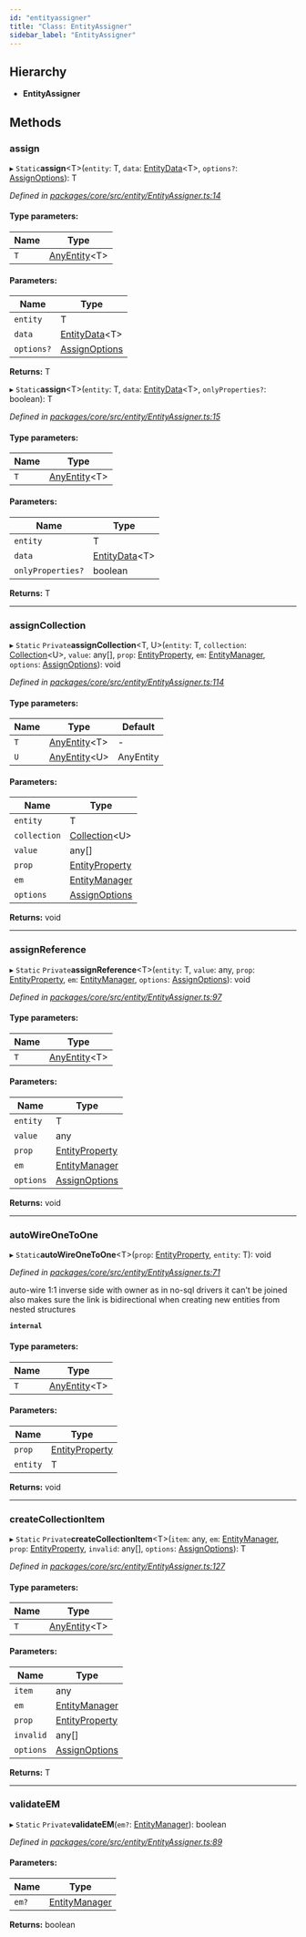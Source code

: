 ```yaml
---
id: "entityassigner"
title: "Class: EntityAssigner"
sidebar_label: "EntityAssigner"
---
```


## Hierarchy

* **EntityAssigner**

## Methods

### assign

▸ `Static`**assign**&#60;T>(`entity`: T, `data`: [EntityData](../globals.md#entitydata)&#60;T>, `options?`: [AssignOptions](../interfaces/assignoptions.md)): T

*Defined in [packages/core/src/entity/EntityAssigner.ts:14](https://github.com/mikro-orm/mikro-orm/blob/d945b8a11/packages/core/src/entity/EntityAssigner.ts#L14)*

#### Type parameters:

Name | Type |
------ | ------ |
`T` | [AnyEntity](../globals.md#anyentity)&#60;T> |

#### Parameters:

Name | Type |
------ | ------ |
`entity` | T |
`data` | [EntityData](../globals.md#entitydata)&#60;T> |
`options?` | [AssignOptions](../interfaces/assignoptions.md) |

**Returns:** T

▸ `Static`**assign**&#60;T>(`entity`: T, `data`: [EntityData](../globals.md#entitydata)&#60;T>, `onlyProperties?`: boolean): T

*Defined in [packages/core/src/entity/EntityAssigner.ts:15](https://github.com/mikro-orm/mikro-orm/blob/d945b8a11/packages/core/src/entity/EntityAssigner.ts#L15)*

#### Type parameters:

Name | Type |
------ | ------ |
`T` | [AnyEntity](../globals.md#anyentity)&#60;T> |

#### Parameters:

Name | Type |
------ | ------ |
`entity` | T |
`data` | [EntityData](../globals.md#entitydata)&#60;T> |
`onlyProperties?` | boolean |

**Returns:** T

___

### assignCollection

▸ `Static` `Private`**assignCollection**&#60;T, U>(`entity`: T, `collection`: [Collection](collection.md)&#60;U>, `value`: any[], `prop`: [EntityProperty](../interfaces/entityproperty.md), `em`: [EntityManager](entitymanager.md), `options`: [AssignOptions](../interfaces/assignoptions.md)): void

*Defined in [packages/core/src/entity/EntityAssigner.ts:114](https://github.com/mikro-orm/mikro-orm/blob/d945b8a11/packages/core/src/entity/EntityAssigner.ts#L114)*

#### Type parameters:

Name | Type | Default |
------ | ------ | ------ |
`T` | [AnyEntity](../globals.md#anyentity)&#60;T> | - |
`U` | [AnyEntity](../globals.md#anyentity)&#60;U> | AnyEntity |

#### Parameters:

Name | Type |
------ | ------ |
`entity` | T |
`collection` | [Collection](collection.md)&#60;U> |
`value` | any[] |
`prop` | [EntityProperty](../interfaces/entityproperty.md) |
`em` | [EntityManager](entitymanager.md) |
`options` | [AssignOptions](../interfaces/assignoptions.md) |

**Returns:** void

___

### assignReference

▸ `Static` `Private`**assignReference**&#60;T>(`entity`: T, `value`: any, `prop`: [EntityProperty](../interfaces/entityproperty.md), `em`: [EntityManager](entitymanager.md), `options`: [AssignOptions](../interfaces/assignoptions.md)): void

*Defined in [packages/core/src/entity/EntityAssigner.ts:97](https://github.com/mikro-orm/mikro-orm/blob/d945b8a11/packages/core/src/entity/EntityAssigner.ts#L97)*

#### Type parameters:

Name | Type |
------ | ------ |
`T` | [AnyEntity](../globals.md#anyentity)&#60;T> |

#### Parameters:

Name | Type |
------ | ------ |
`entity` | T |
`value` | any |
`prop` | [EntityProperty](../interfaces/entityproperty.md) |
`em` | [EntityManager](entitymanager.md) |
`options` | [AssignOptions](../interfaces/assignoptions.md) |

**Returns:** void

___

### autoWireOneToOne

▸ `Static`**autoWireOneToOne**&#60;T>(`prop`: [EntityProperty](../interfaces/entityproperty.md), `entity`: T): void

*Defined in [packages/core/src/entity/EntityAssigner.ts:71](https://github.com/mikro-orm/mikro-orm/blob/d945b8a11/packages/core/src/entity/EntityAssigner.ts#L71)*

auto-wire 1:1 inverse side with owner as in no-sql drivers it can't be joined
also makes sure the link is bidirectional when creating new entities from nested structures

**`internal`** 

#### Type parameters:

Name | Type |
------ | ------ |
`T` | [AnyEntity](../globals.md#anyentity)&#60;T> |

#### Parameters:

Name | Type |
------ | ------ |
`prop` | [EntityProperty](../interfaces/entityproperty.md) |
`entity` | T |

**Returns:** void

___

### createCollectionItem

▸ `Static` `Private`**createCollectionItem**&#60;T>(`item`: any, `em`: [EntityManager](entitymanager.md), `prop`: [EntityProperty](../interfaces/entityproperty.md), `invalid`: any[], `options`: [AssignOptions](../interfaces/assignoptions.md)): T

*Defined in [packages/core/src/entity/EntityAssigner.ts:127](https://github.com/mikro-orm/mikro-orm/blob/d945b8a11/packages/core/src/entity/EntityAssigner.ts#L127)*

#### Type parameters:

Name | Type |
------ | ------ |
`T` | [AnyEntity](../globals.md#anyentity)&#60;T> |

#### Parameters:

Name | Type |
------ | ------ |
`item` | any |
`em` | [EntityManager](entitymanager.md) |
`prop` | [EntityProperty](../interfaces/entityproperty.md) |
`invalid` | any[] |
`options` | [AssignOptions](../interfaces/assignoptions.md) |

**Returns:** T

___

### validateEM

▸ `Static` `Private`**validateEM**(`em?`: [EntityManager](entitymanager.md)): boolean

*Defined in [packages/core/src/entity/EntityAssigner.ts:89](https://github.com/mikro-orm/mikro-orm/blob/d945b8a11/packages/core/src/entity/EntityAssigner.ts#L89)*

#### Parameters:

Name | Type |
------ | ------ |
`em?` | [EntityManager](entitymanager.md) |

**Returns:** boolean
